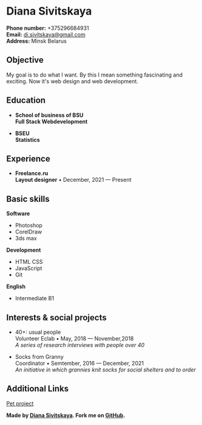 Diana Sivitskaya
================

**Phone number:** +375296684931  
**Email:** di.sivitskaya@gmail.com  
**Address:** Minsk Belarus 

Objective
---------
My goal is to do what I want. By this I mean something fascinating and exciting. Now it's web design and web development.

Education
---------
+   **School of business of BSU**  
    **Full Stack Webdevelopment**

+   **BSEU**  
    **Statistics**

Experience
----------
+   **Freelance.ru**  
    **Layout designer** • December, 2021 — Present

Basic skills
------------
**Software**  
*   Photoshop  
*   CorelDraw  
*   3ds max  

**Development**
*   HTML CSS   
*   JavaScript  
*   Git  

**English**  
*   Intermediate B1

Interests & social projects
----------------------------
*   40+: usual people  
    Volunteer Eclab • May, 2018 — November,2018  
    *A series of research interviews with people over 40*

*   Socks from Granny  
    Coordinator • Semtember, 2016 — December, 2021  
    *An initiative in which grannies knit socks for social shelters and to order*

Additional Links
----------------
[Pet project](https://dsivitskaya.github.io/projectJS/# "skarpetki.by")


**Made by [Diana Sivitskaya](https://www.linkedin.com/in/diana-sivitskaya-6bb005111/ "linkedin"). Fork me on [GitHub](https://github.com/dsivitskaya "github").**